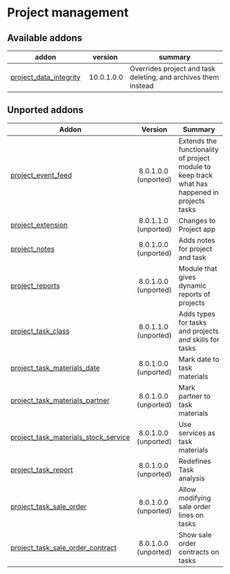 Project management
==================

[//]: # (addons)

Available addons
----------------
addon | version | summary
--- | --- | ---
[project_data_integrity](project_data_integrity/) | 10.0.1.0.0 | Overrides project and task deleting, and archives them instead

Unported addons
----------------
**Addon** | **Version** | **Summary**
--- | --- | ---
[project_event_feed](project_event_feed/) | 8.0.1.0.0 (unported) | Extends the functionality of project module to keep track what has happened in projects tasks
[project_extension](project_extension/) | 8.0.1.1.0 (unported) | Changes to Project app
[project_notes](project_notes/) | 8.0.1.0.0 (unported) | Adds notes for project and task 
[project_reports](project_reports/) | 8.0.1.0.0 (unported) | Module that gives dynamic reports of projects
[project_task_class](project_task_class/) | 8.0.1.1.0 (unported) | Adds types for tasks and projects and skills for tasks
[project_task_materials_date](project_task_materials_date/) | 8.0.1.0.0 (unported) | Mark date to task materials
[project_task_materials_partner](project_task_materials_partner/) | 8.0.1.0.0 (unported) | Mark partner to task materials
[project_task_materials_stock_service](project_task_materials_stock_service/) | 8.0.1.0.0 (unported) | Use services as task materials
[project_task_report](project_task_report/) | 8.0.1.0.0 (unported) | Redefines Task analysis
[project_task_sale_order](project_task_sale_order/) | 8.0.1.0.0 (unported) | Allow modifying sale order lines on tasks
[project_task_sale_order_contract](project_task_sale_order_contract/) | 8.0.1.0.0 (unported) | Show sale order contracts on tasks
